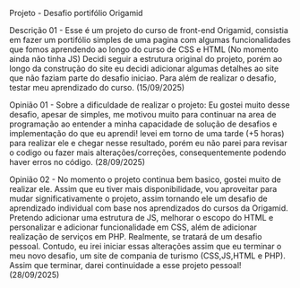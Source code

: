 Projeto - Desafio portifólio Origamid

Descrição 01 - Esse é um projeto do curso de front-end Origamid, consistia em fazer um portifólio simples de uma pagina com algumas funcionalidades que fomos aprendendo ao longo do curso de CSS e HTML (No momento ainda não tinha JS)
Decidi seguir a estrutura original do projeto, porém ao longo da construção do site eu decidi adicionar algumas detalhes ao site que não faziam parte do desafio iniciao.
Para além de realizar o desafio, testar meu aprendizado do curso. (15/09/2025)

Opinião 01 - Sobre a dificuldade de realizar o projeto: Eu gostei muito desse desafio, apesar de simples, me motivou muito para continuar na area de programação ao entender a minha capacidade de solução de desafios e implementação do que eu aprendi!
levei em torno de uma tarde (+5 horas) para realizar ele e chegar nesse resultado, porém eu não parei para revisar o codigo ou fazer mais alterações/correções, consequentemente podendo haver erros no código. (28/09/2025)

Opinião 02 - No momento o projeto continua bem basico, gostei muito de realizar ele. Assim que eu tiver mais disponibilidade, vou aproveitar para mudar significativamente o projeto, assim tornando ele um desafio de aprendizado individual
com base nos aprendizados do cursos da Origamid. Pretendo adicionar uma estrutura de JS, melhorar o escopo do HTML e personalizar e adicionar funcionalidade em CSS, além de adicionar realização de serviços em PHP. Realmente, se tratará de um desafio pessoal.
Contudo, eu irei iniciar essas alterações assim que eu terminar o meu novo desafio, um site de compania de turismo (CSS,JS,HTML e PHP). Assim que terminar, darei continuidade a esse projeto pessoal! (28/09/2025)
